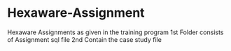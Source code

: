# Hexaware-Assignment
Hexaware Assignments as given in the training program  1st Folder consists of Assignment sql file  2nd Contain the case study file
